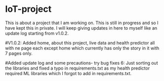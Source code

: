 # IoT-project
This is about a project that I am working on. This is still in progress and so I have kept this in private.
I will keep giving updates in here to myself like an update log starting from v1.0.2.

#V1.0.2:
Added home, about this project, live data and health predictor all with ne page each except home which currently has only the story in it with 7 pages only.

#Added update log and some precautions- try bug fixes 6:
Just sorting out the libraries and fixed a typo in requirements.txt as my health predictor required ML libraries which I forgot to add in requirements.txt.